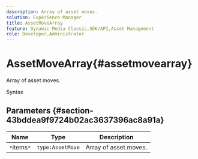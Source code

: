 ```yaml
---
description: Array of asset moves.
solution: Experience Manager
title: AssetMoveArray
feature: Dynamic Media Classic,SDK/API,Asset Management
role: Developer,Administrator
---
```


# AssetMoveArray{#assetmovearray}

Array of asset moves.

 Syntax 

## Parameters {#section-43bddea9f9724b02ac3637396ac8a91a}

|  Name  | Type  | Description  |
|---|---|---|
|  `*`items`*`  | `type:AssetMove`  | Array of asset moves.  |

